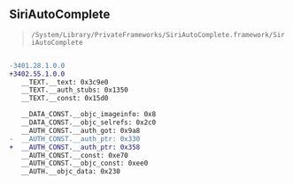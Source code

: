 ## SiriAutoComplete

> `/System/Library/PrivateFrameworks/SiriAutoComplete.framework/SiriAutoComplete`

```diff

-3401.28.1.0.0
+3402.55.1.0.0
   __TEXT.__text: 0x3c9e0
   __TEXT.__auth_stubs: 0x1350
   __TEXT.__const: 0x15d0

   __DATA_CONST.__objc_imageinfo: 0x8
   __DATA_CONST.__objc_selrefs: 0x2c0
   __AUTH_CONST.__auth_got: 0x9a8
-  __AUTH_CONST.__auth_ptr: 0x330
+  __AUTH_CONST.__auth_ptr: 0x358
   __AUTH_CONST.__const: 0xe70
   __AUTH_CONST.__objc_const: 0xee0
   __AUTH.__objc_data: 0x230

```
